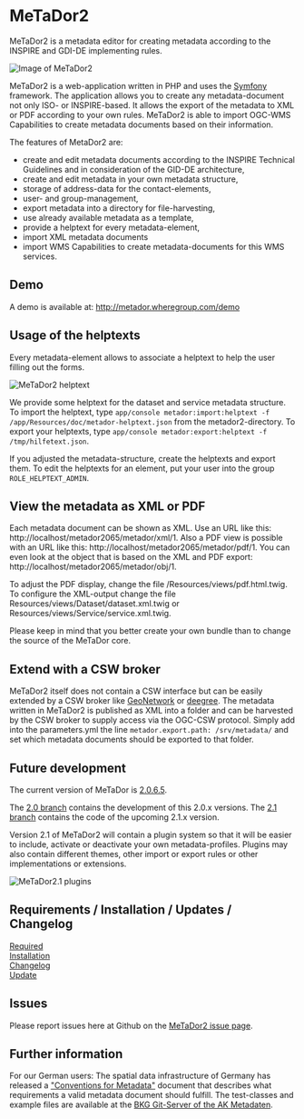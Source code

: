# MeTaDor2

MeTaDor2 is a metadata editor for creating metadata according to the INSPIRE and GDI-DE implementing rules.

![Image of MeTaDor2](https://raw.githubusercontent.com/WhereGroup/metador2/master/app/Resources/doc/images/metador_screenshot.png)

MeTaDor2 is a web-application written in PHP and uses the [Symfony](https://github.com/symfony/symfony) framework. The application allows you to create any metadata-document not only ISO- or INSPIRE-based. It allows the export of the metadata to XML or PDF according to your own rules. MeTaDor2 is able to import OGC-WMS Capabilities to create metadata documents based on their information.

The features of MetaDor2 are:

* create and edit metadata documents according to the INSPIRE Technical Guidelines and in consideration of the GID-DE architecture,
* create and edit metadata in your own metadata structure,
* storage of address-data for the contact-elements,
* user- and group-management,
* export metadata into a directory for file-harvesting,
* use already available metadata as a template,
* provide a helptext for every metadata-element,
* import XML metadata documents
* import WMS Capabilities to create metadata-documents for this WMS services.

## Demo

A demo is available at: http://metador.wheregroup.com/demo

## Usage of the helptexts

Every metadata-element allows to associate a helptext to help the user filling out the forms.

![MeTaDor2 helptext](https://raw.githubusercontent.com/WhereGroup/metador2/master/app/Resources/doc/images/metador_helptext.png)

We provide some helptext for the dataset and service metadata structure. To import the helptext, type `app/console metador:import:helptext -f /app/Resources/doc/metador-helptext.json` from the metador2-directory. To export your helptexts, type `app/console metador:export:helptext -f /tmp/hilfetext.json`.

If you adjusted the metadata-structure, create the helptexts and export them. To edit the helptexts for an element, put your user into the group `ROLE_HELPTEXT_ADMIN`.

## View the metadata as XML or PDF

Each metadata document can be shown as XML. Use an URL like this: http://localhost/metador2065/metador/xml/1. Also a PDF view is possible with an URL like this: http://localhost/metador2065/metador/pdf/1. You can even look at the object that is based on the XML and PDF export: http://localhost/metador2065/metador/obj/1.

To adjust the PDF display, change the file /Resources/views/pdf.html.twig. To configure the XML-output change the file Resources/views/Dataset/dataset.xml.twig or Resources/views/Service/service.xml.twig.

Please keep in mind that you better create your own bundle than to change the source of the MeTaDor core.


## Extend with a CSW broker

MeTaDor2 itself does not contain a CSW interface but can be easily extended by a CSW broker like [GeoNetwork](https://github.com/geonetwork/core-geonetwork) or [deegree](https://github.com/deegree/deegree3). The metadata written in MeTaDor2 is published as XML into a folder and can be harvested by the CSW broker to supply access via the OGC-CSW protocol. Simply add into the parameters.yml the line `metador.export.path: /srv/metadata/` and set which metadata documents should be exported to that folder.

## Future development

The current version of MeTaDor is [2.0.6.5](https://github.com/WhereGroup/metador2/releases).

The [2.0 branch](https://github.com/WhereGroup/metador2/tree/2.0) contains the development of this 2.0.x versions. The [2.1 branch](https://github.com/WhereGroup/metador2/tree/2.1) contains the code of the upcoming 2.1.x version.

Version 2.1 of MeTaDor2 will contain a plugin system so that it will be easier to include, activate or deactivate your own metadata-profiles. Plugins may also contain different themes, other import or export rules or other implementations or extensions.

![MeTaDor2.1 plugins](https://raw.githubusercontent.com/WhereGroup/metador2/master/app/Resources/doc/images/metador21_plugins.png)

## Requirements / Installation / Updates / Changelog

[Required](app/Resources/doc/required.md)  
[Installation](app/Resources/doc/installation.md)  
[Changelog](app/Resources/doc/changelog.md)  
[Update](app/Resources/doc/update.md)  


## Issues

Please report issues here at Github on the [MeTaDor2 issue page](https://github.com/WhereGroup/metador2/issues).


## Further information

For our German users: The spatial data infrastructure of Germany has released a ["Conventions for Metadata"](http://www.geoportal.de/DE/GDI-DE/Arbeitskreise/Metadaten/metadaten.html) document that describes what requirements a valid metadata document should fulfill. The test-classes and example files are available at the [BKG Git-Server of the AK Metadaten](https://ims.geoportal.de/git/tree/AK-Metadaten.git).

